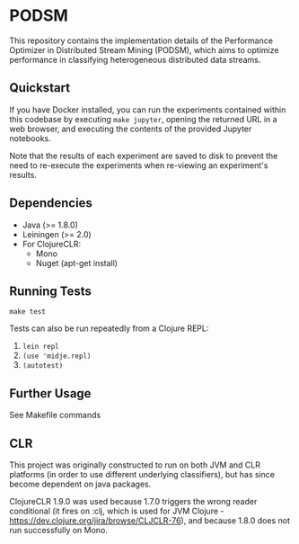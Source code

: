 # PODSM

This repository contains the implementation details of the Performance
Optimizer in Distributed Stream Mining (PODSM), which aims to optimize 
performance in classifying heterogeneous distributed data streams.

## Quickstart

If you have Docker installed, you can run the experiments contained
within this codebase by executing `make jupyter`, opening the returned
URL in a web browser, and executing the contents of the provided
Jupyter notebooks.

Note that the results of each experiment are saved to disk to prevent
the need to re-execute the experiments when re-viewing an experiment's
results.

## Dependencies

* Java (>= 1.8.0)
* Leiningen (>= 2.0)
* For ClojureCLR:
    * Mono
    * Nuget (apt-get install)

## Running Tests

`make test`

Tests can also be run repeatedly from a Clojure REPL:

1. `lein repl`
2. `(use 'midje.repl)`
3. `(autotest)`

## Further Usage

See Makefile commands

## CLR

This project was originally constructed to run on both JVM and CLR
platforms (in order to use different underlying classifiers), but has
since become dependent on java packages.

ClojureCLR 1.9.0 was used because 1.7.0 triggers the wrong reader
conditional (it fires on :clj, which is used for JVM Clojure -
https://dev.clojure.org/jira/browse/CLJCLR-76), and because 1.8.0 does
not run successfully on Mono.
